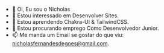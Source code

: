 - 👋 Oi, Eu sou o Nicholas
- 👀 Estou interessado em Desenvolver Sites.
- 🌱 Estou aprendendo Chakra-UI & TailwindCSS.
- 💞️ Estou procurando emprego Como Desenvolvedor Junior.
- 📫 Me manda um Email se gostar do que viu: nicholasfernandesdegoes@gmail.com.
